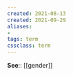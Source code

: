 ```yaml
---
created: 2021-08-13
created: 2021-09-29
aliases:
- 
tags: term
cssclass: term
---
```





**See**:: [[gender]]